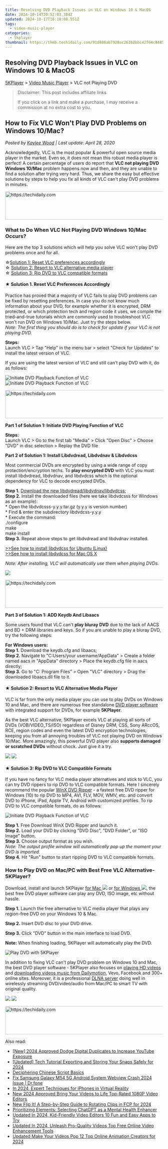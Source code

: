 ```yaml
---
title: Resolving DVD Playback Issues in VLC on Windows 10 & MacOS
date: 2024-10-14T20:52:03.384Z
updated: 2024-10-17T16:18:08.551Z
tags:
  - video-music-player
categories:
  - 5kplayer
thumbnail: https://thmb.techidaily.com/91d880ab7920ac263b2bbc42f64c84854115542d15d4b0d06e6a3ab502cdbe2d.jpg
---
```


## Resolving DVD Playback Issues in VLC on Windows 10 & MacOS

[5KPlayer](https://tools.techidaily.com/5kplayer/products/) \> [Video Music Player](https://tools.techidaily.com/5kplayer/video-music-player/) \> VLC not Playing DVD

>  Disclaimer: This post includes affiliate links
>
>  If you click on a link and make a purchase, I may receive a commission at no extra cost to you.
>

## How to Fix VLC Won't Play DVD Problems on Windows 10/Mac?

 _Posted by [Kaylee Wood](https://www.quora.com/profile/Amanda-Hu-21) | Last update: April 28, 2020_ 

Acknowledgedly, VLC is the most popular & powerful open source media player in the market. Even so, it does not mean this robust media player is perfect! A certain percentage of users do report that **VLC not playing DVD Windows 10/Mac** problem happens now and then, and they are unable to find a solution after trying very hard. Thus, we share the easy but effective solutions by steps to help you fix all kinds of VLC can't play DVD problems in minutes.

<!-- affiliate ads begin -->
<a href="https://bluettide.pxf.io/c/5597632/2141683/17092" target="_top" id="2141683">
  <img src="//a.impactradius-go.com/display-ad/17092-2141683" border="0" alt="https://techidaily.com" width="728" height="90"/>
</a>
<img height="0" width="0" src="https://bluettide.pxf.io/i/5597632/2141683/17092" style="position:absolute;visibility:hidden;" border="0" />
<!-- affiliate ads end -->

### What to Do When VLC Not Playing DVD Windows 10/Mac Occurs?

Here are the top 3 solutions which will help you solve VLC won't play DVD problems once and for all.  

☆[Solution 1: Reset VLC preferences accordingly](https://tools.techidaily.com/5kplayer/video-music-player/)  
 ☆ [Solution 2: Resort to VLC alternative media player](https://tools.techidaily.com/5kplayer/video-music-player/)  
 ☆ [Solution 3: Rip DVD to VLC compatible formats](https://tools.techidaily.com/5kplayer/video-music-player/)

#### **★ Solution 1\. Reset VLC Preferences Accordingly**

Practice has proved that a majority of VLC fails to play DVD problems can be fixed by resetting preferences. In case you do not know much information about your DVD, for example whether it is encrypted, DRM protected, or which protection tech and region code it uses, we compile the tried-and-true tutorials which are commonly used to troubleshoot VLC won't run DVD on Windows 10/Mac. Just try the steps below.  
_Note: The first thing you should do is to check for update if your VLC is not playing DVD._ 

**Steps:**   
 Launch VLC > Tap "Help" in the menu bar > select "Check for Updates" to install the latest version of VLC.

If you are using the latest version of VLC and still can't play DVD with it, do as follows:

![Initiate DVD Playback Function of VLC](https://www.5kplayer.com/video-music-player/img/set-vlc-preference-0113.png) ![Initiate DVD Playback Function of VLC](https://www.5kplayer.com/video-music-player/img/install-libdvdcss-0113.png)

<!-- affiliate ads begin -->
<a href="https://appsumo.8odi.net/c/5597632/2049378/7443" target="_top" id="2049378">
  <img src="//a.impactradius-go.com/display-ad/7443-2049378" border="0" alt="https://techidaily.com" width="728" height="90"/>
</a>
<img height="0" width="0" src="https://appsumo.8odi.net/i/5597632/2049378/7443" style="position:absolute;visibility:hidden;" border="0" />
<!-- affiliate ads end -->

**Part 1 of Solution 1: Initiate DVD Playing Function of VLC**

**Steps:**   
 Launch VLC > Go to the first tab "Media" > Click "Open Disc" > Choose "DVD" in disc selection > Replay the DVD file

**Part 2 of Solution 1: Install Libdvdread, Libdvdnav & Libdvdcss**

Most commercial DVDs are encrypted by using a wide range of copy protection/encryption techs. To **play encrypted DVD** with VLC you must install libdvdread, libdvdnav, and libdvdcss which is the optional dependency for VLC to decode encrypted DVDs. 

**Step 1.** [Download the new libdvdread/libdvdnav/libdvdcss](http://download.videolan.org/pub/videolan/);   
**Step 2.** Install the downloaded files (here we take libdvdcsss for Windows as an example):   
 \* Open the libdvdcsss-y.y.y.tar.gz (y.y.y is version number)   
 \* Find & enter the subdirectory libdvdcss-y.y.y   
 \* Execute the command:   
 ./configure   
 make   
 make install   
**Step 3.** Repeat above steps to get libdvdread and libdvdnav installed.

[\>>See how to install libdvdcss for Ubuntu (Linux)](https://help.ubuntu.com/community/RestrictedFormats/PlayingDVDs#Installing%5Flibdvdcss)   
[\>>See how to install libdvdcss for Mac OS X](https://www.youtube.com/watch?v=qpBo8nbycRw)

_Note: After installing, VLC will automatically use them when playing DVDs._

![](https://www.5kplayer.com/video-music-player/img/install-keydb-0113.jpg)

<!-- affiliate ads begin -->
<a href="https://ephamedtechinc.pxf.io/c/5597632/2136623/26400" target="_top" id="2136623">
  <img src="//a.impactradius-go.com/display-ad/26400-2136623" border="0" alt="https://techidaily.com" width="728" height="90"/>
</a>
<img height="0" width="0" src="https://ephamedtechinc.pxf.io/i/5597632/2136623/26400" style="position:absolute;visibility:hidden;" border="0" />
<!-- affiliate ads end -->

**Part 3 of Solution 1: ADD Keydb And Libaacs** 

Some users found that VLC can't **play bluray DVD** due to the lack of AACS and BD + DRM libraries and keys. So if you are unable to play a bluray DVD, try the following steps:

**For Windows users:**   
**Step 1.** Download the keydb.cfg and libaacs;  
**Step 2.** Navigate to "C:Users/your username/AppData" > Create a folder named aacs in "AppData" directory > Place the keydb.cfg file in aacs directly;  
**Step 3.** Go to "C: Program Files" > Open "VLC" directory > Drag the downloaded libaacs.dll file to it.

#### **★ Solution 2: Resort to VLC Alternative Media Player**

VLC is far from the only media player you can use to play DVDs on Windows 10 and Mac, and there are numerous free standalone [DVD player software](https://tools.techidaily.com/5kplayer/video-music-player/) with integrated support for DVDs, for example **5KPlayer**.

As the best VLC alternative, 5KPlayer excels VLC at playing all sorts of DVDs (VOB/VIDEO\_TS/ISO) regardless of Disney DRM, CSS, Sony ARccOS, RCE, region codes and even the latest DVD encryption technologies, keeping you from all annoying troubles of VLC not playing DVD on Windows 10/Mac. More amazingly, this powerful DVD player also **supports damaged or scratched DVDs** without chock. Just give it a try.

[![](https://www.5kplayer.com/video-music-player/../button/freedownwhitewin.png)](https://tools.techidaily.com/5kplayer/products/) [![](https://www.5kplayer.com/video-music-player/../button/freedownbackmac.png)](https://tools.techidaily.com/5kplayer/products/) 

#### **★ Solution 3: Rip DVD to VLC Compatible Formats**

If you have no fancy for VLC media player alternatives and stick to VLC, you can try DVD rippers to rip DVD to VLC compatible formats. Here I sincerely recommend the popular [WinX DVD Ripper](https://tools.techidaily.com/winxdvd/dvd-ripper-platinum/) \- a fastest free DVD ripper for Windows (10) to rip DVD to MP4, AVI, FLV, MOV, WMV, etc. and convert DVD to iPhone, iPad, Apple TV, Android with customized profiles. To rip DVD to VLC compatible formats, do as follows:

![Initiate DVD Playback Function of VLC](https://www.5kplayer.com/video-music-player/img/rip-dvd-to-vlc-0113.jpg) 

**Step 1.** Free Download WinX DVD Ripper and launch it.  
**Step 2.** Load your DVD by clicking "DVD Disc", "DVD Folder", or "ISO Image" button.  
**Step 3.** Choose output format as you wish.  
_Note: The output profile window will automatically pop up the moment your DVD is imported._   
**Step 4.** Hit "Run" button to start ripping DVD to VLC compatible formats.

### How to Play DVD on Mac/PC with Best Free VLC Alternative-5KPlayer?

Download, install and launch 5KPlayer [for Mac ![](https://www.5kplayer.com/video-music-player/../software/pic-style/dvd-video/01.png)](https://tools.techidaily.com/5kplayer/products/) or [for Windows ![](https://www.5kplayer.com/video-music-player/../software/pic-style/dvd-video/01.png)](https://tools.techidaily.com/5kplayer/products/), the best free DVD player software can play any DVD, ISO image, etc without hassle.

**Step 1.** Launch the free alternative to VLC media player that plays any region-free DVD on your Windows 10 & Mac.

**Step 2.** Insert DVD disc to your DVD drive.

**Step 3.** Click "DVD" button in the main interface to load DVD.

**Note:** When finishing loading, 5KPlayer will automatically play the DVD.

![Play DVD with 5KPlayer](https://www.5kplayer.com/video-music-player/img/5kplayer-dvd-player-software.jpg)

In addition to fixing VLC can't play DVD problem on Windows 10 and Mac, the best DVD player software - 5KPlayer also focuses on [playing HD videos](https://tools.techidaily.com/5kplayer/video-music-player/) and [downloading videos music from Dailymotion](https://tools.techidaily.com/5kplayer/youtube-download/), Vevo, Facebook and 300+ online sites. Moreover, it is a professional [DLNA server](https://tools.techidaily.com/5kplayer/dlna/) doing well in wirelessly streaming DVD/video/audio from Mac/PC to smart TV with original quality.

[![](https://www.5kplayer.com/video-music-player/../button/freedownwhitewin.png)](https://tools.techidaily.com/5kplayer/products/) [![](https://www.5kplayer.com/video-music-player/../button/freedownbackmac.png)](https://tools.techidaily.com/5kplayer/products/)

<!-- affiliate ads begin -->
<a href="https://ephamedtechinc.pxf.io/c/5597632/2136613/26400" target="_top" id="2136613">
  <img src="//a.impactradius-go.com/display-ad/26400-2136613" border="0" alt="https://techidaily.com" width="728" height="90"/>
</a>
<img height="0" width="0" src="https://ephamedtechinc.pxf.io/i/5597632/2136613/26400" style="position:absolute;visibility:hidden;" border="0" />
<!-- affiliate ads end -->

<ins class="adsbygoogle"
     style="display:block"
     data-ad-format="autorelaxed"
     data-ad-client="ca-pub-7571918770474297"
     data-ad-slot="1223367746"></ins>

<ins class="adsbygoogle"
     style="display:block"
     data-ad-client="ca-pub-7571918770474297"
     data-ad-slot="8358498916"
     data-ad-format="auto"
     data-full-width-responsive="true"></ins>

<span class="atpl-alsoreadstyle">Also read:</span>
<div><ul>
<li><a href="https://facebook-record-videos.techidaily.com/new-2024-approved-dodge-digital-duplicates-to-increase-youtube-exposure/"><u>[New] 2024 Approved Dodge Digital Duplicates to Increase YouTube Exposure</u></a></li>
<li><a href="https://snapchat-videos.techidaily.com/updated-tech-tutorial-exporting-and-storing-your-snaps-safely-for-2024/"><u>[Updated] Tech Tutorial Exporting and Storing Your Snaps Safely for 2024</u></a></li>
<li><a href="https://mondly-stories.techidaily.com/deciphering-chinese-script-basics/"><u>Deciphering Chinese Script Basics</u></a></li>
<li><a href="https://howto.techidaily.com/fix-samsung-galaxy-m54-5g-android-system-webview-crash-2024-issue-drfone-by-drfone-fix-android-problems-fix-android-problems/"><u>Fix Samsung Galaxy M54 5G Android System Webview Crash 2024 Issue | Dr.fone</u></a></li>
<li><a href="https://some-knowledge.techidaily.com/in-2024-expert-techniques-for-iphones-in-virtual-reality/"><u>In 2024, Expert Techniques for iPhones in Virtual Reality</u></a></li>
<li><a href="https://video-ai-editor.techidaily.com/new-2024-approved-bring-your-videos-to-life-top-rated-1080p-video-editors/"><u>New 2024 Approved Bring Your Videos to Life Top-Rated 1080P Video Editors</u></a></li>
<li><a href="https://video-ai-editor.techidaily.com/new-flip-it-a-step-by-step-guide-to-rotating-clips-in-fcp-for-2024/"><u>New Flip It! A Step-by-Step Guide to Rotating Clips in FCP for 2024</u></a></li>
<li><a href="https://tech-savvy.techidaily.com/prioritizing-elements-selecting-chatgpt-as-a-mental-health-enhancer/"><u>Prioritizing Elements: Selecting ChatGPT as a Mental Health Enhancer</u></a></li>
<li><a href="https://video-ai-editor.techidaily.com/updated-in-2024-kid-friendly-video-editors-10-fun-and-easy-apps-to-try/"><u>Updated In 2024, Kid-Friendly Video Editors 10 Fun and Easy Apps to Try</u></a></li>
<li><a href="https://video-ai-editor.techidaily.com/updated-in-2024-unleash-pro-quality-videos-top-free-online-video-enhancement-tools/"><u>Updated In 2024, Unleash Pro-Quality Videos Top Free Online Video Enhancement Tools</u></a></li>
<li><a href="https://video-ai-editor.techidaily.com/updated-make-your-videos-pop-12-top-online-animation-creators-for-2024/"><u>Updated Make Your Videos Pop 12 Top Online Animation Creators for 2024</u></a></li>
</ul></div>


